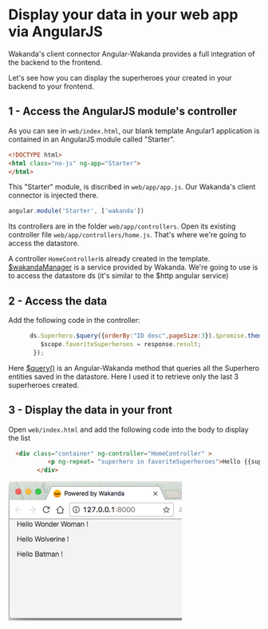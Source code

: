 ---
---

# Display your data in your web app via AngularJS

Wakanda's client connector Angular-Wakanda provides a full integration of the backend to the frontend. 

Let's see how you can display the superheroes your created in your backend to your frontend.


## 1 - Access the AngularJS module's controller

As you can see in `web/index.html`, our blank template Angular1 application is contained in an AngularJS module called "Starter".

```html
<!DOCTYPE html>
<html class="no-js" ng-app="Starter">
</html>
```

This "Starter" module, is discribed in `web/app/app.js`. Our Wakanda's client connector is injected there. 

```javascript
angular.module('Starter', ['wakanda'])
```

Its controllers are in the folder `web/app/controllers`.
Open its existing controller file `web/app/controllers/home.js`. That's where we're going to access the datastore.

A controller `HomeController`is already created in the template.
[$wakandaManager](https://wakanda.github.io/angular-wakanda/#/doc/api-reference/wakanda-manager) is a service provided by Wakanda. We're going to use is to access the datastore ds (it's similar to the $http angular service)

## 2 - Access the data

Add the following code in the controller:

```javascript
      ds.Superhero.$query({orderBy:"ID desc",pageSize:3}).$promise.then(function(response) {
         $scope.favoriteSuperheroes = response.result;
       });
```
Here [$query()](https://wakanda.github.io/angular-wakanda/#/doc/api-reference/dataclass) is an Angular-Wakanda method that queries all the Superhero entities saved in the datastore. Here I used it to retrieve only the last 3 superheroes created. 


## 3 - Display the data in your front

Open `web/index.html` and add the following code into the body to display the list

```html
  <div class="container" ng-controller="HomeController" >
           <p ng-repeat= "superhero in favoriteSuperheroes">Hello {{superhero.name}} !</p>
        </div>
```
<img src="img/display-data-final.png" />

<!-- <div class="navigation-step">
  <a class="btn next-button" href="build-mobile-app.html">Step 5: Build your mobile app <i class="icon-chevron-right"></i></a>
</div> -->

